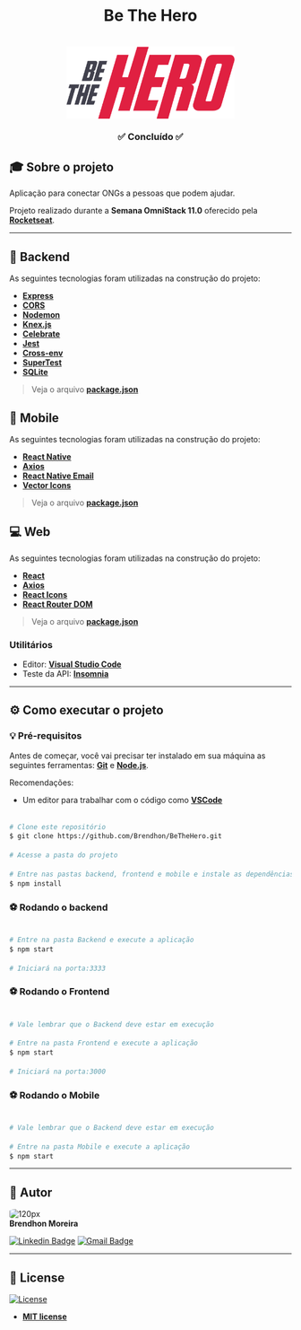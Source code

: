 <h1 align="center">Be The Hero</h1>
<h1 align="center">
    <img align="center" src="frontend\src\assets\logo.svg" width="300px;" alt="logo"/>
</h1>
<h3 align="center">✅ Concluído ✅</h3>

## 🎓 Sobre o projeto

Aplicação para conectar ONGs a pessoas que podem ajudar.

Projeto realizado durante a **Semana OmniStack 11.0** oferecido pela **[Rocketseat](https://rocketseat.com.br/)**.

---

## 🤖 Backend

As seguintes tecnologias foram utilizadas na construção do projeto:

- **[Express](https://expressjs.com/pt-br/)**
- **[CORS](https://expressjs.com/en/resources/middleware/cors.html)**
- **[Nodemon](https://nodemon.io/)**
- **[Knex.js](http://knexjs.org/)**
- **[Celebrate](https://github.com/arb/celebrate)**
- **[Jest](https://jestjs.io/)**
- **[Cross-env](https://github.com/kentcdodds/cross-env)**
- **[SuperTest](https://github.com/visionmedia/supertest)**
- **[SQLite](https://www.sqlite.org/index.html)**

> Veja o arquivo **[package.json](https://github.com/Brendhon/BeTheHero/blob/master/backend/package.json)**

## 📱 Mobile

As seguintes tecnologias foram utilizadas na construção do projeto:

- **[React Native](https://reactnative.dev/)**
- **[Axios](https://github.com/axios/axios)**
- **[React Native Email](https://www.npmjs.com/package/react-native-email)**
- **[Vector Icons](https://github.com/oblador/react-native-vector-icons)**

> Veja o arquivo **[package.json](https://github.com/Brendhon/BeTheHero/blob/master/mobile/package.json)**

## 💻 Web

As seguintes tecnologias foram utilizadas na construção do projeto:

- **[React](https://pt-br.reactjs.org/)**
- **[Axios](https://github.com/axios/axios)**
- **[React Icons](https://react-icons.github.io/react-icons/)**
- **[React Router DOM](https://reactrouter.com/web/guides/quick-start)**

> Veja o arquivo **[package.json](https://github.com/Brendhon/BeTheHero/blob/master/frontend/package.json)**

### Utilitários
- Editor:  **[Visual Studio Code](https://code.visualstudio.com/)**
- Teste da API: **[Insomnia](https://insomnia.rest/)**

---
## ⚙️ Como executar o projeto

### 💡 Pré-requisitos

Antes de começar, você vai precisar ter instalado em sua máquina as seguintes ferramentas:
**[Git](https://git-scm.com)** e **[Node.js](https://nodejs.org/en/)**.<br> 

Recomendações:
* Um editor para trabalhar com o código como **[VSCode](https://code.visualstudio.com/)**
```bash

# Clone este repositório
$ git clone https://github.com/Brendhon/BeTheHero.git

# Acesse a pasta do projeto

# Entre nas pastas backend, frontend e mobile e instale as dependências
$ npm install

```
### ⚽ Rodando o backend

```bash

# Entre na pasta Backend e execute a aplicação
$ npm start

# Iniciará na porta:3333

```

### ⚽ Rodando o Frontend

```bash

# Vale lembrar que o Backend deve estar em execução

# Entre na pasta Frontend e execute a aplicação
$ npm start

# Iniciará na porta:3000

```

### ⚽ Rodando o Mobile

```bash

# Vale lembrar que o Backend deve estar em execução

# Entre na pasta Mobile e execute a aplicação
$ npm start

```

---

## 👥 Autor
<img style="border-radius: 20%;" src="https://avatars1.githubusercontent.com/u/52840078?s=400&u=67bc81db89b5abf12cf592e0c610426afd3a02f4&v=4" width="120px;" alt="120px"/><br>
**Brendhon Moreira**

[![Linkedin Badge](https://img.shields.io/badge/-Brendhon-blue?style=flat-square&logo=Linkedin&logoColor=white&link=https://www.linkedin.com/in/brendhon-moreira)](https://www.linkedin.com/in/brendhon-moreira)
[![Gmail Badge](https://img.shields.io/badge/-brendhon.e.c.m@gmail.com-c14438?style=flat-square&logo=Gmail&logoColor=white&link=mailto:brendhon.e.c.m@gmail.com)](mailto:brendhon.e.c.m@gmail.com)

---
## 📝 License
[![License](https://img.shields.io/apm/l/vim-mode?color=blue)](http://badges.mit-license.org)

- **[MIT license](https://choosealicense.com/licenses/mit/)**
